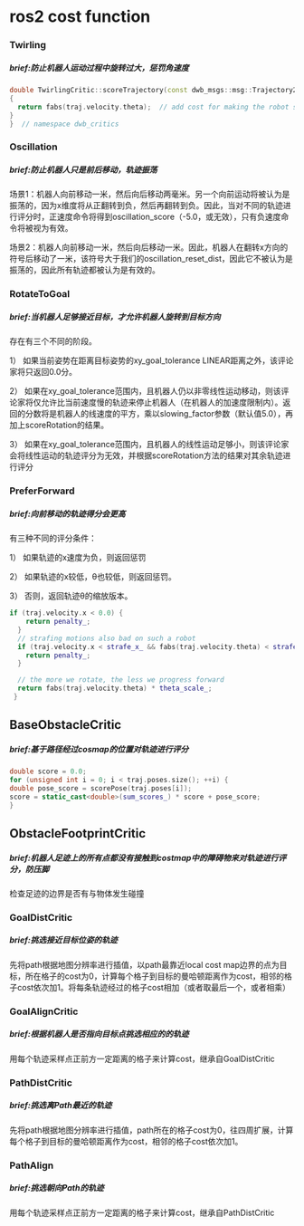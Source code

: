 # ros2 cost function

### Twirling

##### brief:防止机器人运动过程中旋转过大，惩罚角速度

```c++
double TwirlingCritic::scoreTrajectory(const dwb_msgs::msg::Trajectory2D & traj)
{
  return fabs(traj.velocity.theta);  // add cost for making the robot spin
}
}  // namespace dwb_critics
```

### Oscillation

##### brief:防止机器人只是前后移动，轨迹振荡

场景1：机器人向前移动一米，然后向后移动两毫米。另一个向前运动将被认为是振荡的，因为x维度将从正翻转到负，然后再翻转到负。因此，当对不同的轨迹进行评分时，正速度命令将得到oscillation_score（-5.0，或无效），只有负速度命令将被视为有效。

场景2：机器人向前移动一米，然后向后移动一米。因此，机器人在翻转x方向的符号后移动了一米，该符号大于我们的oscillation_reset_dist，因此它不被认为是振荡的，因此所有轨迹都被认为是有效的。

### RotateToGoal

##### brief:当机器人足够接近目标，才允许机器人旋转到目标方向

存在有三个不同的阶段。

1） 如果当前姿势在距离目标姿势的xy_goal_tolerance LINEAR距离之外，该评论家将只返回0.0分。

2） 如果在xy_goal_tolerance范围内，且机器人仍以非零线性运动移动，则该评论家将仅允许比当前速度慢的轨迹来停止机器人（在机器人的加速度限制内）。返回的分数将是机器人的线速度的平方，乘以slowing_factor参数（默认值5.0），再加上scoreRotation的结果。

3） 如果在xy_goal_tolerance范围内，且机器人的线性运动足够小，则该评论家会将线性运动的轨迹评分为无效，并根据scoreRotation方法的结果对其余轨迹进行评分

### PreferForward

##### brief:向前移动的轨迹得分会更高

有三种不同的评分条件：

1） 如果轨迹的x速度为负，则返回惩罚

2） 如果轨迹的x较低，θ也较低，则返回惩罚。

3） 否则，返回轨迹θ的缩放版本。

```c++
if (traj.velocity.x < 0.0) {
    return penalty_;
  }
  // strafing motions also bad on such a robot
  if (traj.velocity.x < strafe_x_ && fabs(traj.velocity.theta) < strafe_theta_) {
    return penalty_;
  }

  // the more we rotate, the less we progress forward
  return fabs(traj.velocity.theta) * theta_scale_;
 }
```

## BaseObstacleCritic

##### brief:基于路径经过cosmap的位置对轨迹进行评分

```c++
double score = 0.0;
for (unsigned int i = 0; i < traj.poses.size(); ++i) {
double pose_score = scorePose(traj.poses[i]);
score = static_cast<double>(sum_scores_) * score + pose_score;
}
```

## ObstacleFootprintCritic

##### brief:机器人足迹上的所有点都没有接触到costmap中的障碍物来对轨迹进行评分，防压脚

检查足迹的边界是否有与物体发生碰撞

### GoalDistCritic

##### brief:挑选接近目标位姿的轨迹

先将path根据地图分辨率进行插值，以path最靠近local cost map边界的点为目标，所在格子的cost为0，计算每个格子到目标的曼哈顿距离作为cost，相邻的格子cost依次加1。将每条轨迹经过的格子cost相加（或者取最后一个，或者相乘）

### GoalAlignCritic

##### brief:根据机器人是否指向目标点挑选相应的的轨迹

用每个轨迹采样点正前方一定距离的格子来计算cost，继承自GoalDistCritic

### PathDistCritic

##### brief:挑选离Path最近的轨迹

先将path根据地图分辨率进行插值，path所在的格子cost为0，往四周扩展，计算每个格子到目标的曼哈顿距离作为cost，相邻的格子cost依次加1。

### PathAlign

##### brief:挑选朝向Path的轨迹

用每个轨迹采样点正前方一定距离的格子来计算cost，继承自PathDistCritic